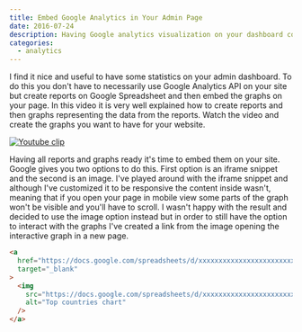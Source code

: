 ```yaml
---
title: Embed Google Analytics in Your Admin Page
date: 2016-07-24
description: Having Google analytics visualization on your dashboard could be very handy. In this article you can see an easy way of adding analytics graphs with the use of Google spreadsheets.
categories:
  - analytics
---
```


I find it nice and useful to have some statistics on your admin dashboard. To do this you don't have to necessarily use Google Analytics API on your site but create reports on Google Spreadsheet and then embed the graphs on your page. In this video it is very well explained how to create reports and then graphs representing the data from the reports. Watch the video and create the graphs you want to have for your website.

[![Youtube clip](https://blog-radi.s3.amazonaws.com/google-analytics-spreadsheet-frame.png)](https://www.youtube.com/watch?v=N_Ok0rJwj2U)

Having all reports and graphs ready it's time to embed them on your site. Google gives you two options to do this. First option is an iframe snippet and the second is an image. I've played around with the iframe snippet and although I've customized it to be responsive the content inside wasn't, meaning that if you open your page in mobile view some parts of the graph won't be visible and you'll have to scroll. I wasn't happy with the result and decided to use the image option instead but in order to still have the option to interact with the graphs I've created a link from the image opening the interactive graph in a new page.

```html
<a
  href="https://docs.google.com/spreadsheets/d/xxxxxxxxxxxxxxxxxxxxxxxxxxxxxxxxxxx-17K0WwQ/pubchart?oid=xxxxxxxxxxxx1&amp;format=interactive"
  target="_blank"
>
  <img
    src="https://docs.google.com/spreadsheets/d/xxxxxxxxxxxxxxxxxxxxxxxxxxxxxxxxxxxx-17K0WwQ/pubchart?oid=xxxxxxxxxxxx&amp;format=image"
    alt="Top countries chart"
  />
</a>
```
